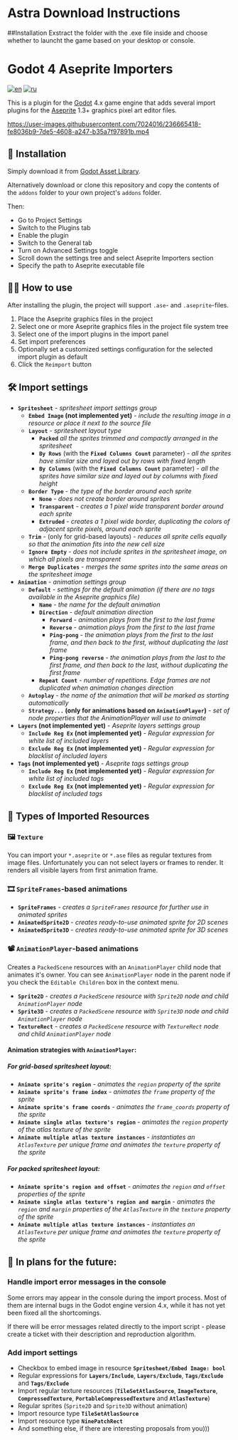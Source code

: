# Astra Download Instructions
##Installation
Exstract the folder with the .exe file inside and choose whether to launcht the game based on your desktop or console.
# Godot 4 Aseprite Importers

[![en](https://img.shields.io/badge/lang-en-red.svg)](README.md)
[![ru](https://img.shields.io/badge/lang-ru-green.svg)](README.ru.md)

This is a plugin for the [Godot](https://godotengine.org/) 4.x game engine that adds several import plugins for the [Aseprite](https://www.aseprite.org/) 1.3+ graphics pixel art editor files.

https://user-images.githubusercontent.com/7024016/236665418-fe8036b9-7de5-4608-a247-b35a7f97891b.mp4

## 💽 Installation

Simply download it from [Godot Asset Library](https://godotengine.org/asset-library/asset/1880).

Alternatively download or clone this repository and copy the contents of the `addons` folder to your own project's `addons` folder.

Then:

- Go to Project Settings
- Switch to the Plugins tab
- Enable the plugin
- Switch to the General tab
- Turn on Advanced Settings toggle
- Scroll down the settings tree and select Aseprite Importers section
- Specify the path to Aseprite executable file

## 👷‍♀️ How to use

After installing the plugin, the project will support `.ase`- and `.aseprite`-files.
1. Place the Aseprite graphics files in the project
2. Select one or more Aseprite graphics files in the project file system tree
3. Select one of the import plugins in the import panel
4. Set import preferences
5. Optionally set a customized settings configuration for the selected import plugin as default
6. Click the `Reimport` button

## 🛠 Import settings

- **`Spritesheet`** - *spritesheet import settings group*
	- **`Embed Image` (not implemented yet)** - *include the resulting image in a resource or place it next to the source file*
	- **`Layout`** - *spritesheet layout type*
		- **`Packed`** *all the sprites trimmed and compactly arranged in the spritesheet*
		- **`By Rows`** (with the **`Fixed Columns Count`** parameter) - *all the sprites have similar size and layed out by rows with fixed length*
		- **`By Columns`** (with the **`Fixed Columns Count`** parameter) - *all the sprites have similar size and layed out by columns with fixed height*
	- **`Border Type`** - *the type of the border around each sprite*
		- **`None`** - *does not create border around sprites*
		- **`Transparent`** - *creates a 1 pixel wide transparent border around each sprite*
		- **`Extruded`** - *creates a 1 pixel wide border, duplicating the colors of adjacent sprite pixels, around each sprite*
	- **`Trim`** - (only for grid-based layouts) - *reduces all sprite cells equally so that the animation fits into the new cell size*
	- **`Ignore Empty`** - *does not include sprites in the spritesheet image, on which all pixels are transparent*
	- **`Merge Duplicates`** - *merges the same sprites into the same areas on the spritesheet image*
- **`Animation`** - *animation settings group*
	- **`Default`** - *settings for the default animation (if there are no tags available in the Aseprite graphics file)*
		- **`Name`** - *the name for the default animation*
		- **`Direction`** - *default animation direction*
			- **`Forward`** - *animation plays from the first to the last frame*
			- **`Reverse`** - *animation plays from the first to the last frame*
			- **`Ping-pong`** - *the animation plays from the first to the last frame, and then back to the first, without duplicating the last frame*
			- **`Ping-pong reverse`** - *the animation plays from the last to the first frame, and then back to the last, without duplicating the first frame*
		- **`Repeat Count`** - *number of repetitions. Edge frames are not duplicated when animation changes direction*
	- **`Autoplay`** - *the name of the animation that will be marked as starting automatically*
	- **`Strategy...` (only for animations based on `AnimationPlayer`)** - *set of node properties that the AnimationPlayer will use to animate*
- **`Layers` (not implemented yet)** - *Aseprite layers settings group*
	- **`Include Reg Ex` (not implemented yet)** - *Regular expression for white list of included layers*
	- **`Exclude Reg Ex` (not implemented yet)** - *Regular expression for blacklist of included layers*
- **`Tags` (not implemented yet)** - *Aseprite tags settings group*
	- **`Include Reg Ex` (not implemented yet)** - *Regular expression for white list of included tags*
	- **`Exclude Reg Ex` (not implemented yet)** - *Regular expression for blacklist of included tags*


## 🧱 Types of Imported Resources

### 🖼️ `Texture`

You can import your `*.aseprite` or `*.ase` files as regular textures from image files. Unfortunately you can not select layers or frames to render. It renders all visible layers from first animation frame.

### 🎞 `SpriteFrames`-based animations

- **`SpriteFrames`** - *creates a `SpriteFrames` resource for further use in animated sprites*
- **`AnimatedSprite2D`** - *creates ready-to-use animated sprite for 2D scenes*
- **`AnimatedSprite3D`** - *creates ready-to-use animated sprite for 3D scenes*

### 📽 `AnimationPlayer`-based animations

Creates a `PackedScene` resources with an `AnimationPlayer` child node that animates it's owner. You can see `AnimationPlayer` node in the parent node if you check the `Editable Children` box in the context menu.

- **`Sprite2D`** - *creates a `PackedScene` resource with `Sprite2D` node and child `AnimationPlayer` node*
- **`Sprite3D`** - *creates a `PackedScene` resource with `Sprite3D` node and child `AnimationPlayer` node*
- **`TextureRect`** - *creates a `PackedScene` resource with `TextureRect` node and child `AnimationPlayer` node*

#### Animation strategies with `AnimationPlayer`:

##### For grid-based spritesheet layout:
- **`Animate sprite's region`** - *animates the `region` property of the sprite*
- **`Animate sprite's frame index`** - *animates the `frame` property of the sprite*
- **`Animate sprite's frame coords`** - *animates the `frame_coords` property of the sprite*
- **`Animate single atlas texture's region`** - *animates the `region` property of the atlas texture of the sprite*
- **`Animate multiple atlas texture instances`** - *instantiates an `AtlasTexture` per unique frame and animates the `texture` property of the sprite*

##### For packed spritesheet layout:
- **`Animate sprite's region and offset`** - *animates the `region` and `offset` properties of the sprite*
- **`Animate single atlas texture's region and margin`** - *animates the `region` and `margin` properties of the `AtlasTexture` in the `texture` property of the sprite*
- **`Animate multiple atlas texture instances`** - *instantiates an `AtlasTexture` per unique frame and animates the `texture` property of the sprite*

## 🤖 In plans for the future:

### Handle import error messages in the console

Some errors may appear in the console during the import process. Most of them are internal bugs in the Godot engine version 4.x, while it has not yet been fixed all the shortcomings.

If there will be error messages related directly to the import script - please create a ticket with their description and reproduction algorithm.

### Add import settings

- Checkbox to embed image in resource **`Spritesheet/Embed Image: bool`**
- Regular expressions for **`Layers/Include`**, **`Layers/Exclude`**, **`Tags/Exclude`** and **`Tags/Exclude`**
- Import regular texture resources (**`TileSetAtlasSource`**, **`ImageTexture`**, **`CompressedTexture`**, **`PortableCompressedTexture`** and **`AtlasTexture`**)
- Regular sprites (`Sprite2D` and `Sprite3D` without animation)
- Import resource type **`TileSetAtlasSource`**
- Import resource type **`NinePatchRect`**
- And something else, if there are interesting proposals from you)))
